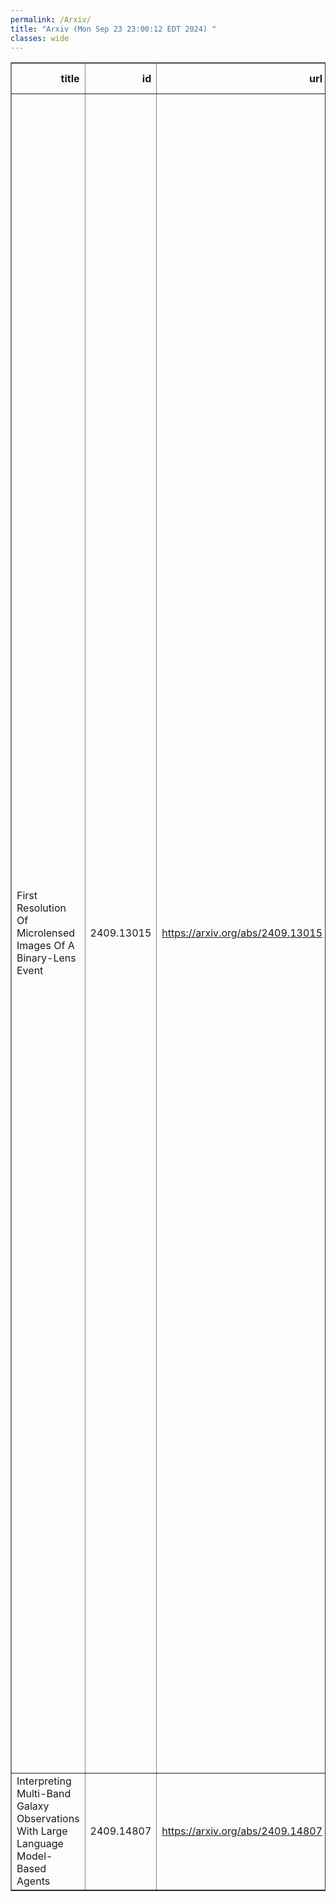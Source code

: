 ```yaml
---
permalink: /Arxiv/
title: "Arxiv (Mon Sep 23 23:00:12 EDT 2024) "
classes: wide
---
```

<table border="1" class="dataframe">
  <thead>
    <tr style="text-align: right;">
      <th>title</th>
      <th>id</th>
      <th>url</th>
      <th>authors</th>
      <th>Local Authors</th>
    </tr>
  </thead>
  <tbody>
    <tr>
      <td>First Resolution Of Microlensed Images Of A Binary-Lens Event</td>
      <td>2409.13015</td>
      <td><a href="https://arxiv.org/abs/2409.13015" target="_blank">https://arxiv.org/abs/2409.13015</a></td>
      <td>Zexuan Wu, Subo Dong, A. Mérand, Christopher S. Kochanek, Przemek Mróz, Jinyi Shangguan, Grant Christie, Thiam-Guan Tan, Thomas Bensby, Joss Bland-Hawthorn, Sven Buder, Frank Eisenhauer, Andrew P. Gould, Janez Kos, Tim Natusch, Sanjib Sharma, Andrzej Udalski, J. Woillez, David A. H. Buckley, I. B. Thompson, Karim Abd El Dayem, Evelyne Alecian, Carine Babusiaux, Anthony Berdeu, Jean-Philippe Berger, Guillaume Bourdarot, Wolfgang Brandner, Maica Clavel, Richard I. Davies, Denis Defrère, Catherine Dougados, Antonia Drescher, Andreas Eckart, Maximilian Fabricius, Helmut Feuchtgruber, Natascha M. Förster Schreiber, Paulo Garcia, Reinhard Genzel, Stefan Gillessen, Gernot Heißel, Sebastian Hönig, Mathis Houlle, Pierre Kervella, Laura Kreidberg, Sylvestre Lacour, Olivier Lai, Romain Laugier, Jean-Baptiste Le Bouquin, James Leftley, Bruno Lopez, Dieter Lutz, Felix Mang, Florentin Millour, Miguel Montargès, Hugo Nowacki, Mathias Nowak, Thomas Ott, Thibaut Paumard, Karine Perraut, Guy Perrin, Romain Petrov, Pierre-Olivier Petrucci, Nicolas Pourre, Sebastian Rabien, Diogo C. Ribeiro, Sylvie Robbe-Dubois, Matteo Sadun Bordoni, Daryl Santos, Jonas Sauter, Jules Scigliuto, Taro T. Shimizu, Christian Straubmeier, Eckhard Sturm, Matthias Subroweit, Calvin Sykes, Linda Tacconi, Frédéric Vincent, Felix Widmann</td>
      <td>Christopher Kochanek</td>
    </tr>
    <tr>
      <td>Interpreting Multi-Band Galaxy Observations With Large Language   Model-Based Agents</td>
      <td>2409.14807</td>
      <td><a href="https://arxiv.org/abs/2409.14807" target="_blank">https://arxiv.org/abs/2409.14807</a></td>
      <td>Zechang Sun, Yuan-Sen Ting, Yaobo Liang, Nan Duan, Song Huang, Zheng Cai</td>
      <td>Yuan-Sen Ting</td>
    </tr>
  </tbody>
</table>